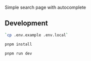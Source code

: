 Simple search page with autocomplete

## Development
```bash
`cp .env.example .env.local`

pnpm install

pnpm run dev
```
